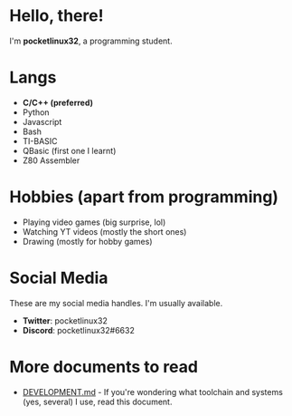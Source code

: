 # Hello, there!

I'm **pocketlinux32**, a programming student.

# Langs

- **C/C++ (preferred)**
- Python
- Javascript
- Bash
- TI-BASIC
- QBasic (first one I learnt)
- Z80 Assembler

# Hobbies (apart from programming)

- Playing video games (big surprise, lol)
- Watching YT videos (mostly the short ones)
- Drawing (mostly for hobby games)

# Social Media

These are my social media handles. I'm usually available.

- **Twitter**: pocketlinux32
- **Discord**: pocketlinux32#6632

# More documents to read

- [DEVELOPMENT.md](https://github.com/pocketlinux32/pocketlinux32/blob/main/DEVELOPMENT.md) - If you're wondering
what toolchain and systems (yes, several) I use, read this document.

